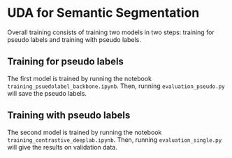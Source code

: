 # UDA for Semantic Segmentation
Overall training consists of training two models in two steps: training for pseudo labels and training with pseudo labels.
## Training for pseudo labels
The first model is trained by running the notebook `training_psuedolabel_backbone.ipynb`. Then, running `evaluation_pseudo.py` will save the pseudo labels. 

## Training with pseudo labels
The second model is trained by running the notebook `training_contrastive_deeplab.ipynb`. Then, running `evaluation_single.py` will give the results on validation data. 

